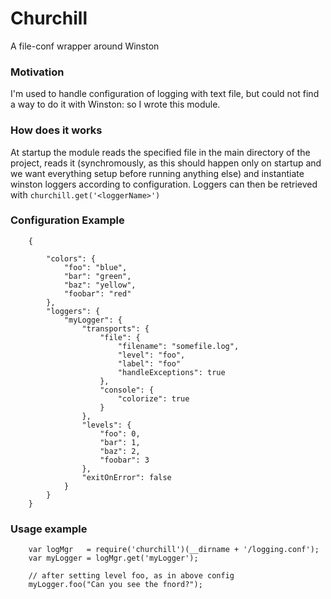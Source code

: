 Churchill
=========

A file-conf wrapper around Winston

### Motivation

I'm used to handle configuration of logging with text file, but could not find a way to do it with Winston: so I wrote this module.

### How does it works

At startup the module reads the specified file in the main directory of the project, reads it (synchromously, as this should happen only on startup and we want everything setup before running anything else) and instantiate winston loggers according to configuration. Loggers can then be retrieved with `churchill.get('<loggerName>')`


### Configuration Example


        {

            "colors": {
                "foo": "blue",
                "bar": "green",
                "baz": "yellow",
                "foobar": "red"
            },
            "loggers": {
                "myLogger": {
                    "transports": {
                        "file": {
                            "filename": "somefile.log",
                            "level": "foo",
                            "label": "foo"
                            "handleExceptions": true
                        },
                        "console": {
                            "colorize": true
                        }
                    },
                    "levels": {
                        "foo": 0,
                        "bar": 1,
                        "baz": 2,
                        "foobar": 3
                    },
                    "exitOnError": false
                }
            }
        }

### Usage example

        var logMgr   = require('churchill')(__dirname + '/logging.conf');
        var myLogger = logMgr.get('myLogger');

        // after setting level foo, as in above config
        myLogger.foo("Can you see the fnord?");

